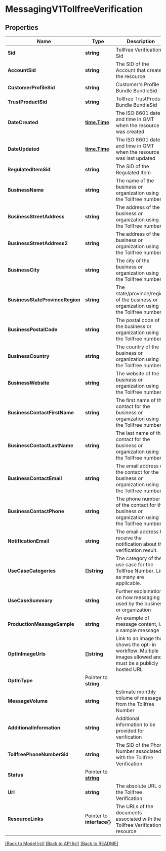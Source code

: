 # MessagingV1TollfreeVerification

## Properties

Name | Type | Description | Notes
------------ | ------------- | ------------- | -------------
**Sid** | **string** | Tollfree Verification Sid |[optional] 
**AccountSid** | **string** | The SID of the Account that created the resource |[optional] 
**CustomerProfileSid** | **string** | Customer's Profile Bundle BundleSid |[optional] 
**TrustProductSid** | **string** | Tollfree TrustProduct Bundle BundleSid |[optional] 
**DateCreated** | [**time.Time**](time.Time.md) | The ISO 8601 date and time in GMT when the resource was created |[optional] 
**DateUpdated** | [**time.Time**](time.Time.md) | The ISO 8601 date and time in GMT when the resource was last updated |[optional] 
**RegulatedItemSid** | **string** | The SID of the Regulated Item |[optional] 
**BusinessName** | **string** | The name of the business or organization using the Tollfree number |[optional] 
**BusinessStreetAddress** | **string** | The address of the business or organization using the Tollfree number |[optional] 
**BusinessStreetAddress2** | **string** | The address of the business or organization using the Tollfree number |[optional] 
**BusinessCity** | **string** | The city of the business or organization using the Tollfree number |[optional] 
**BusinessStateProvinceRegion** | **string** | The state/province/region of the business or organization using the Tollfree number |[optional] 
**BusinessPostalCode** | **string** | The postal code of the business or organization using the Tollfree number |[optional] 
**BusinessCountry** | **string** | The country of the business or organization using the Tollfree number |[optional] 
**BusinessWebsite** | **string** | The website of the business or organization using the Tollfree number |[optional] 
**BusinessContactFirstName** | **string** | The first name of the contact for the business or organization using the Tollfree number |[optional] 
**BusinessContactLastName** | **string** | The last name of the contact for the business or organization using the Tollfree number |[optional] 
**BusinessContactEmail** | **string** | The email address of the contact for the business or organization using the Tollfree number |[optional] 
**BusinessContactPhone** | **string** | The phone number of the contact for the business or organization using the Tollfree number |[optional] 
**NotificationEmail** | **string** | The email address to receive the notification about the verification result.  |[optional] 
**UseCaseCategories** | **[]string** | The category of the use case for the Tollfree Number. List as many are applicable. |[optional] 
**UseCaseSummary** | **string** | Further explaination on how messaging is used by the business or organization |[optional] 
**ProductionMessageSample** | **string** | An example of message content, i.e. a sample message |[optional] 
**OptInImageUrls** | **[]string** | Link to an image that shows the opt-in workflow. Multiple images allowed and must be a publicly hosted URL |[optional] 
**OptInType** | Pointer to [**string**](TollfreeVerificationEnumOptInType.md) |  |
**MessageVolume** | **string** | Estimate monthly volume of messages from the Tollfree Number |[optional] 
**AdditionalInformation** | **string** | Additional information to be provided for verification |[optional] 
**TollfreePhoneNumberSid** | **string** | The SID of the Phone Number associated with the Tollfree Verification |[optional] 
**Status** | Pointer to [**string**](TollfreeVerificationEnumStatus.md) |  |
**Url** | **string** | The absolute URL of the Tollfree Verification |[optional] 
**ResourceLinks** | Pointer to **interface{}** | The URLs of the documents associated with the Tollfree Verification resource |

[[Back to Model list]](../README.md#documentation-for-models) [[Back to API list]](../README.md#documentation-for-api-endpoints) [[Back to README]](../README.md)


